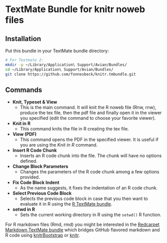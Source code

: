 # TextMate Bundle for knitr noweb files

## Installation

Put this bundle in your TextMate bundle directory:

```bash
# For Textmate 2:
mkdir -p ~/Library/Application\ Support/Avian/Bundles/
cd ~/Library/Application\ Support/Avian/Bundles/
git clone https://github.com/fonnesbeck/knitr.tmbundle.git
```

## Commands

* __Knit, Typeset & View__ 
	* This is the main command. It will knit the R noweb file (Rnw, rnw), produce the tex file, then the pdf file and finally open it in the viewer you specified (edit the command to choose your favorite viewer).
* __Knit in R__
	* This command knits the file in R creating the tex file.
* __View (PDF)__
	* This command opens the PDF in the specified viewer. It is useful if you are using the _Knit in R_ command.
* __Insert R Code Chunk__
	* Inserts an R code chunk into the file. The chunk will have no options defined.
* __Change Block Parameters__
	* Changes the parameters of the R code chunk among a few options provided.
* __Fix Code Block Indent__
	* As the name suggests, it fixes the indentation of an R code chunk.
* __Select Previous Code Block__
	* Selects the previous code block in case that you then want to evaluate it in R using the [R TextMate bundle](https://github.com/textmate/r.tmbundle).
* __setwd in R__
	* Sets the current working directory in R using the `setwd()` R function.
	
For R markdown files (Rmd, rmd) you might be interested in the [Redcarpet Markdown TextMate bundle](https://github.com/streeter/markdown-redcarpet.tmbundle) which bridges GitHub flavored markdown and R code using [knitrBootstrap](http://cran.at.r-project.org/web/packages/knitrBootstrap/index.html) or [knitr](http://cran.r-project.org/web/packages/knitr/index.html).
